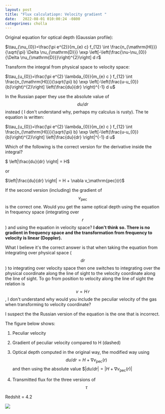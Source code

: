 ```yaml
---
layout: post
title: "Flux calculatiopn: Velocity gradient "
date:   2022-08-01 010:00:24 -0800
categorines: cholla
---
```



Original equation for optical depth (Gaussian profile):

$\tau_{\nu_{0}}=\frac{\pi e^{2}}{m_{e} c} f_{12} \int \frac{n_{\mathrm{HI}}}{\sqrt{\pi} \Delta \nu_{\mathrm{D}}} \exp \left[-\left(\frac{\nu-\nu_{0}}{\Delta \nu_{\mathrm{D}}}\right)^{2}\right] d r$


Transform the integral from physical space to velocity space:

$\tau_{u_{0}}=\frac{\pi e^{2} \lambda_{0}}{m_{e} c } f_{12} \int \frac{n_{\mathrm{HI}}}{\sqrt{\pi} b} \exp \left[-\left(\frac{u-u_{0}}{b}\right)^{2}\right] \left(\frac{du}{dr}  \right)^{-1}  d u$

In the Russian paper they use the absolute value of $$du/dr$$ instead ( I don't understand why, perhaps my calculus is rusty). The te equation is written:

$\tau_{u_{0}}=\frac{\pi e^{2} \lambda_{0}}{m_{e} c } f_{12} \int \frac{n_{\mathrm{HI}}}{\sqrt{\pi} b} \exp \left[-\left(\frac{u-u_{0}}{b}\right)^{2}\right] \left|\frac{du}{dr}  \right|^{-1}  d u$

Which of the following is the correct version for the derivative inside the integral?

$ \left|\frac{du}{dr}  \right| = H$

or 

$\left|\frac{du}{dr}  \right| = H + \nabla v_\mathrm{pec}(r)$

If the second version (including) the gradient of $$v_\mathrm{pec}$$ is the correct one. Would you get the same optical depth 
using the equation in frequency space (integrating over $$r$$) and using the equation in velocity space? **I don't think so. There is no gradient in frequency space and the transformation from frequency to velocity is linear (Doppler).**

What I believe it's the correct answer is that when taking the equation from integrating over physical space ($$dr$$) to integrating over velocity space then one switches to integrating over the physical coordinate along the line of sight to the velocity coordinate along the line of sight. To go from position to velocity along the line of sight the relation is $$v = H\,r$$, I don't understand why would you include the peculiar velocity of the gas when transforming to velocity coordinate? 

I suspect the the Russian version of the equation is the one that is incorrect. 

The figure below shows:

1. Peculiar velocity 

2. Gradient of peculiar velocity compared to H (dashed)

3. Optical depth computed in the original way, the modified way using $$du/dr = H + \nabla v_\mathrm{pec}(r)$$ and then using the absolute value $$|du/dr|=|H + \nabla v_\mathrm{pec}(r)|$

4. Transmitted flux for the three versions of $$\tau$$

Redshit = 4.2


<img src="{{ site.url }}assets/images/flux_pec_vel/skewer_flux_33.png">

 

